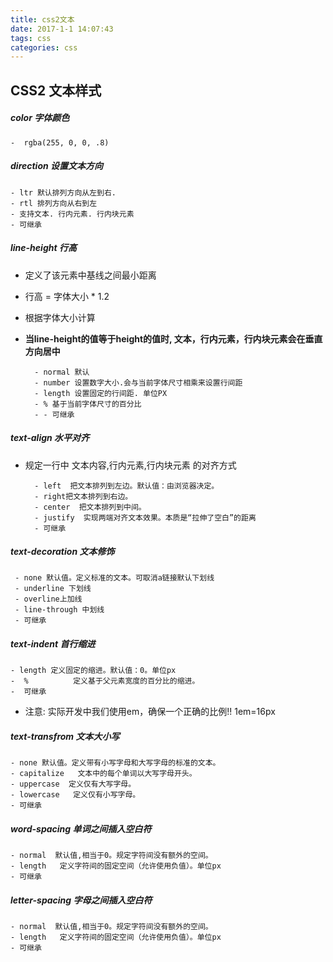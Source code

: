 ```yaml
---
title: css2文本
date: 2017-1-1 14:07:43
tags: css
categories: css
---
```


## CSS2 文本样式
##### color 字体颜色
	-  rgba(255, 0, 0, .8)
	
##### direction 设置文本方向
	- ltr 默认排列方向从左到右.
	- rtl 排列方向从右到左
	- 支持文本. 行内元素. 行内块元素
	- 可继承
	
##### line-height 行高
- 定义了该元素中基线之间最小距离
- 行高 = 字体大小 * 1.2
- 根据字体大小计算
- **当line-height的值等于height的值时, 文本，行内元素，行内块元素会在垂直方向居中**

    	- normal 默认
    	- number 设置数字大小.会与当前字体尺寸相乘来设置行间距
    	- length 设置固定的行间距. 单位PX
    	- % 基于当前字体尺寸的百分比
    	- - 可继承

##### text-align 水平对齐
- 规定一行中 文本内容,行内元素,行内块元素 的对齐方式


		- left  把文本排列到左边。默认值：由浏览器决定。
		- right把文本排列到右边。 
		- center  把文本排列到中间。
		- justify  实现两端对齐文本效果。本质是“拉伸了空白”的距离
		- 可继承
	
##### text-decoration 文本修饰

     - none 默认值。定义标准的文本。可取消a链接默认下划线
     - underline 下划线
     - overline上加线
     - line-through 中划线
     - 可继承

##### text-indent 首行缩进

	- length 定义固定的缩进。默认值：0。单位px 
	-  % 	      定义基于父元素宽度的百分比的缩进。
	-  可继承
- 注意: 实际开发中我们使用em，确保一个正确的比例!! 1em=16px
		
##### text-transfrom 文本大小写

	- none 默认值。定义带有小写字母和大写字母的标准的文本。
	- capitalize   文本中的每个单词以大写字母开头。
	- uppercase  定义仅有大写字母。
	- lowercase   定义仅有小写字母。
	- 可继承

##### word-spacing 单词之间插入空白符

	- normal  默认值,相当于0。规定字符间没有额外的空间。
 	- length   定义字符间的固定空间（允许使用负值）。单位px 
 	- 可继承
 
##### letter-spacing 字母之间插入空白符

	- normal  默认值,相当于0。规定字符间没有额外的空间。
 	- length   定义字符间的固定空间（允许使用负值）。单位px 
 	- 可继承